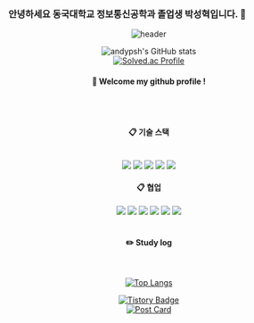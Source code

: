### 안녕하세요 동국대학교 정보통신공학과 졸업생 박성혁입니다. 👋

<!--
**andypsh/andypsh** is a ✨ _special_ ✨ repository because its `README.md` (this file) appears on your GitHub profile.

Here are some ideas to get you started:

- 🔭 I’m currently working on ...
- 🌱 I’m currently learning ...
- 👯 I’m looking to collaborate on ...
- 🤔 I’m looking for help with ...
- 💬 Ask me about ...
- 📫 How to reach me: ...
- 😄 Pronouns: ...
- ⚡ Fun fact: ...
-->


<div align="center"> 

![header](https://capsule-render.vercel.app/api?type=cylinder&color=000000&height=150&section=header&text=Data_Analysist_Park&fontColor=ffffff&fontSize=70&animation=fadeIn&fontAlignY=55&desc=%20&descAlignY=62&descAlign=62)


![andypsh's GitHub stats](https://github-readme-stats.vercel.app/api?username=andypsh&show_icons=true&theme=cobalt)
   <br/>
[![Solved.ac Profile](http://mazassumnida.wtf/api/generate_badge?boj=likewise95)](https://solved.ac/likewise95)
  
####  :wave: Welcome my github profile !

  
 <br/>
 <br/>
  
####  :clipboard: 기술 스택
  
 <br/>
  
<img src="https://img.shields.io/badge/Python-3776AB?style=for-the-badge&logo=Python&logoColor=white">
<img src="https://img.shields.io/badge/Jupyter-F37626?style=for-the-badge&logo=Jupyter&logoColor=white">
<img src="https://img.shields.io/badge/Anaconda-44A833?style=for-the-badge&logo=Anaconda&logoColor=white">

<img src="https://img.shields.io/badge/Oracle-F80000?style=for-the-badge&logo=Oracle&logoColor=white"> 
<img src="https://img.shields.io/badge/Microsoft Azure-0078D4?style=for-the-badge&logo=Microsoft Azure&logoColor=white">
   
####  :clipboard: 협업  
<img src="https://img.shields.io/badge/github-181717?style=for-the-badge&logo=github&logoColor=white">
<img src="https://img.shields.io/badge/JetBrains-000000?style=for-the-badge&logo=JetBrains&logoColor=white"> 
<img src="https://img.shields.io/badge/VSCode-007ACC?style=for-the-badge&logo=VisualStudioCode&logoColor=white">
<img src="https://img.shields.io/badge/Eclipse-2C2255?style=for-the-badge&logo=Eclipse%20IDE&logoColor=white">
<img src="https://img.shields.io/badge/DataGrip-000000?style=for-the-badge&logo=DataGrip%20IDE&logoColor=white">

<img src="https://img.shields.io/badge/Confluence-172B4D?style=for-the-badge&logo=Confluence%20IDE&logoColor=white">

 
   <br/>
   <br/>
 
#### :pencil2: Study log
 
  <br/>
  
[![Top Langs](https://github-readme-stats.vercel.app/api/top-langs/?username=andypsh&layout=compact)](https://github.com/anuraghazra/github-readme-stats)
  
[![Tistory Badge](https://tistory-readme-stats.vercel.app/api/badge?name=성혁블로그)](https://knowallworld.tistory.com/)
   <br/>
[![Post Card](https://tistory-readme-stats.vercel.app/api?name=knowallworld&postId=404&description=외교부_인턴일지_MOFA_INTERN)](https://knowallworld.tistory.com/404)
</div>








